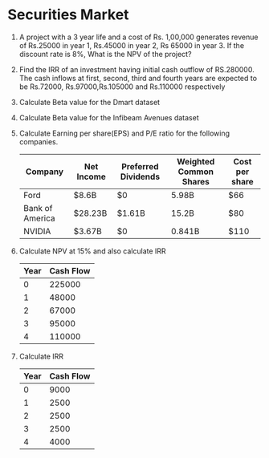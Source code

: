 # Securities Market

1. A project with a 3 year life and a cost of Rs. 1,00,000 generates revenue of
Rs.25000 in year 1, Rs.45000 in year 2, Rs 65000 in year 3. If the discount rate
is 8%, What is the NPV of the project?

2. Find the IRR of an investment having initial cash outflow of RS.280000. The cash
inflows at first, second, third and fourth years are expected to be Rs.72000,
Rs.97000,Rs.105000 and Rs.110000 respectively

3. Calculate Beta value for the Dmart dataset

4. Calculate Beta value for the Infibeam Avenues dataset

5. Calculate Earning per share(EPS) and P/E ratio for the following companies.

    | Company | Net Income | Preferred Dividends | Weighted Common Shares | Cost per share |
    | ------------- | ------------- | ------------- | ------------- | ------------- |
    | Ford | $8.6B | $0 | 5.98B | $66 |
    | Bank of America | $28.23B | $1.61B | 15.2B | $80 |
    | NVIDIA | $3.67B | $0 | 0.841B | $110 |
 
6. Calculate NPV at 15% and also calculate IRR

    | Year | Cash Flow |
    | ------------- | ------------- |
    | 0 | 225000 |  
    | 1 | 48000 |
    | 2 | 67000 |
    | 3 | 95000 | 
    | 4 | 110000 |

7.  Calculate IRR

    | Year | Cash Flow |
    | ------------- | ------------- |
    | 0 | 9000 |  
    | 1 | 2500 |
    | 2 | 2500 |
    | 3 | 2500 | 
    | 4 | 4000 |

